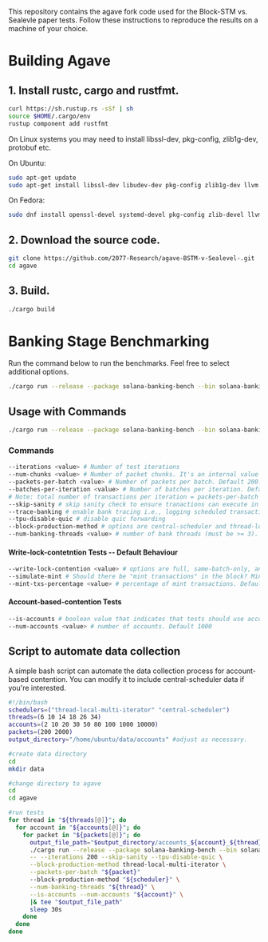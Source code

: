 This repository contains the agave fork code used for the Block-STM vs. Sealevle paper tests. Follow these instructions to reproduce the results on a machine of your choice.

# Building Agave

## **1. Install rustc, cargo and rustfmt.**

```bash
curl https://sh.rustup.rs -sSf | sh
source $HOME/.cargo/env
rustup component add rustfmt
```
On Linux systems you may need to install libssl-dev, pkg-config, zlib1g-dev, protobuf etc.

On Ubuntu:
```bash
sudo apt-get update
sudo apt-get install libssl-dev libudev-dev pkg-config zlib1g-dev llvm clang cmake make libprotobuf-dev protobuf-compiler
```

On Fedora:
```bash
sudo dnf install openssl-devel systemd-devel pkg-config zlib-devel llvm clang cmake make protobuf-devel protobuf-compiler perl-core
```

## **2. Download the source code.**

```bash
git clone https://github.com/2077-Research/agave-BSTM-v-Sealevel-.git
cd agave
```

## **3. Build.**

```bash
./cargo build
```

# Banking Stage Benchmarking

Run the command below to run the benchmarks. Feel free to select additional options.

```bash
./cargo run --release --package solana-banking-bench --bin solana-banking-bench
```

## Usage with Commands

```bash
./cargo run --release --package solana-banking-bench --bin solana-banking-bench -- --command(s)
```

### Commands
```bash
--iterations <value> # Number of test iterations
--num-chunks <value> # Number of packet chunks. It's an internal value with little to no significance to performance.
--packets-per-batch <value> # Number of packets per batch. Default 200.
--batches-per-iteration <value> # Number of batches per iteration. Default 5.
# Note: total number of transactions per iteration = packets-per-batch * batches-per-iteration
--skip-sanity # skip sanity check to ensure tranactions can execute in parallel.
--trace-banking # enable bank tracing i.e., logging scheduled transaction data. Can be used with @apfitzge's banking trace tool and graphia to vizualize prio-graphs. \
--tpu-disable-quic # disable quic forwarding
--block-production-method # options are central-scheduler and thread-local-multi-iterator. CS is default
--num-banking-threads <value> # number of bank threads (must be >= 3). Default 6 (2 Vote, 4 non-vote)  
```

#### Write-lock-contetntion Tests -- Default Behaviour
```bash
--write-lock-contention <value> # options are full, same-batch-only, and none. Default none
--simulate-mint # Should there be "mint transactions" in the block? Mint transactions are transactions that have higher priority and lock the same account. \
--mint-txs-percentage <value> # percentage of mint transactions. Default 99  
```

#### Account-based-contention Tests
```bash
--is-accounts # boolean value that indicates that tests should use account-based contention.
--num-accounts <value> # number of accounts. Default 1000  
```

## Script to automate data collection
A simple bash script can automate the data collection process for account-based contention. You can modify it to include central-scheduler data if you're interested.

```bash
#!/bin/bash
schedulers=("thread-local-multi-iterator" "central-scheduler")
threads=(6 10 14 18 26 34)
accounts=(2 10 20 30 50 80 100 1000 10000)
packets=(200 2000)
output_directory="/home/ubuntu/data/accounts" #adjust as necessary.

#create data directory
cd
mkdir data

#change directory to agave
cd
cd agave

#run tests
for thread in "${threads[@]}"; do
  for account in "${accounts[@]}"; do
    for packet in "${packets[@]}"; do
      output_file_path="$output_directory/accounts_${account}_${thread}_${packet}.txt" #adjust as necessary
      ./cargo run --release --package solana-banking-bench --bin solana-banking-bench \
      -- --iterations 200 --skip-sanity --tpu-disable-quic \
      --block-production-method thread-local-multi-iterator \
      --packets-per-batch "${packet}"
      --block-production-method "${scheduler}" \
      --num-banking-threads "${thread}" \
      --is-accounts --num-accounts "${account}" \
      |& tee "$output_file_path"
      sleep 30s
    done
  done
done
```
